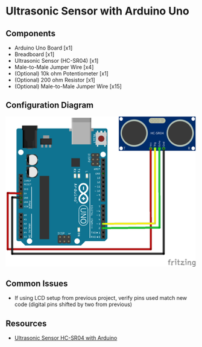 # Ultrasonic Sensor with Arduino Uno

## Components
* Arduino Uno Board \[x1\]
* Breadboard \[x1\]
* Ultrasonic Sensor (HC-SR04) \[x1\]
* Male-to-Male Jumper Wire \[x4\]
* (Optional) 10k ohm Potentiometer \[x1\]
* (Optional) 200 ohm Resistor \[x1\]
* (Optional) Male-to-Male Jumper Wire \[x15\]

## Configuration Diagram
![Diagram of setup used to test ultrasonic sensor](ultrasonic.PNG "Diagram to test ultrasonic sensor with Ardunio Uno.")

## Common Issues
* If using LCD setup from previous project, verify pins used match new code (digital pins shifted by two from previous)

## Resources
* [Ultrasonic Sensor HC-SR04 with Arduino](https://create.arduino.cc/projecthub/abdularbi17/ultrasonic-sensor-hc-sr04-with-arduino-tutorial-327ff6)